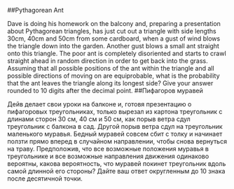 ##Pythagorean Ant

Dave is doing his homework on the balcony and, preparing a presentation about Pythagorean triangles, has just cut out a triangle with side lengths 30cm, 40cm and 50cm from some cardboard, when a gust of wind blows the triangle down into the garden.
Another gust blows a small ant straight onto this triangle. The poor ant is completely disoriented and starts to crawl straight ahead in random direction in order to get back into the grass.
Assuming that all possible positions of the ant within the triangle and all possible directions of moving on are equiprobable, what is the probability that the ant leaves the triangle along its longest side?
Give your answer rounded to 10 digits after the decimal point.
##Пифагоров муравей

Дейв делает свои уроки на балконе и, готовя презентацию о пифагоровых треугольниках, только вырезал из картона треугольник с длинами сторон 30 см, 40 см и 50 см, как порыв ветра сдул треугольник с балкона в сад.
Другой порыв ветра сдул на треугольник маленького муравья. Бедный муравей совсем сбит с толку и начинает ползти прямо вперед в случайном направлении, чтобы снова вернуться на траву.
Предположив, что все возможные положения муравья в треугольнике и все возможные направления движения одинаково вероятны, какова вероятность, что муравей покинет треугольник вдоль самой длинной его стороны?
Дайте ваш ответ округленным до 10 знака после десятичной точки.
